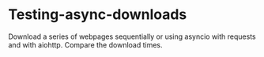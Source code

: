 # Testing-async-downloads

Download a series of webpages sequentially or using asyncio with requests and with aiohttp.  Compare the download times.
